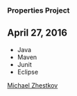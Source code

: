 ### Properties Project

## April 27, 2016

- Java
- Maven
- Junit
- Eclipse

[Michael Zhestkov](mailto:michaelzhestkov@gmail.com)
